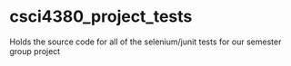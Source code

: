 # csci4380_project_tests
Holds the source code for all of the selenium/junit tests for our semester group project
